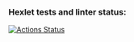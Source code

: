 ### Hexlet tests and linter status:
[![Actions Status](https://github.com/katpvlv/data-analytics-project-96/actions/workflows/hexlet-check.yml/badge.svg)](https://github.com/katpvlv/data-analytics-project-96/actions)